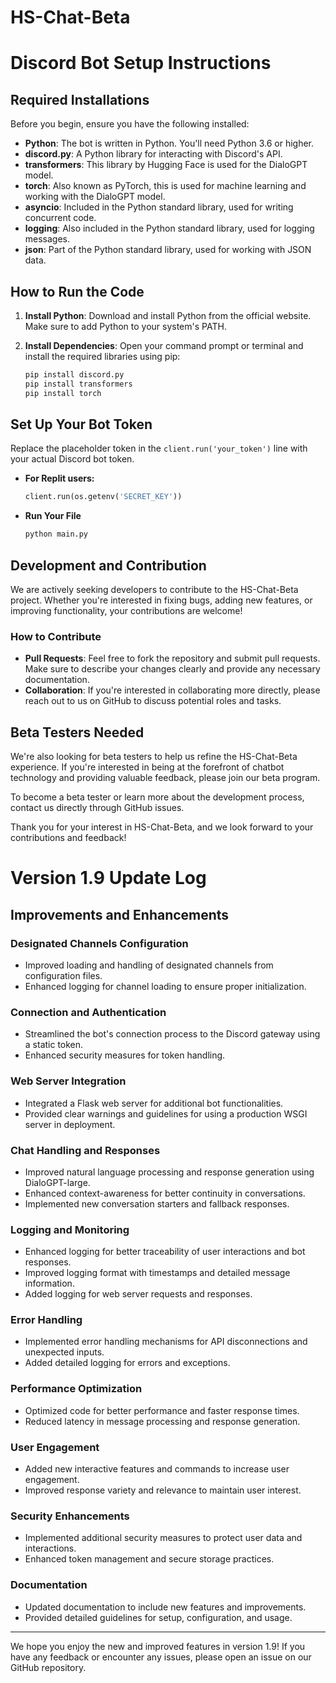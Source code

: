 # HS-Chat-Beta

# Discord Bot Setup Instructions

## Required Installations

Before you begin, ensure you have the following installed:

- **Python**: The bot is written in Python. You'll need Python 3.6 or higher.
- **discord.py**: A Python library for interacting with Discord's API.
- **transformers**: This library by Hugging Face is used for the DialoGPT model.
- **torch**: Also known as PyTorch, this is used for machine learning and working with the DialoGPT model.
- **asyncio**: Included in the Python standard library, used for writing concurrent code.
- **logging**: Also included in the Python standard library, used for logging messages.
- **json**: Part of the Python standard library, used for working with JSON data.

## How to Run the Code

1. **Install Python**:
   Download and install Python from the official website. Make sure to add Python to your system's PATH.

2. **Install Dependencies**:
   Open your command prompt or terminal and install the required libraries using pip:
   ```bash
   pip install discord.py
   pip install transformers
   pip install torch
   ```
## Set Up Your Bot Token

Replace the placeholder token in the `client.run('your_token')` line with your actual Discord bot token.

- **For Replit users:**
    ```python
    client.run(os.getenv('SECRET_KEY'))
    ```

- **Run Your File**
    ```bash
    python main.py
    ```

## Development and Contribution

We are actively seeking developers to contribute to the HS-Chat-Beta project. Whether you're interested in fixing bugs, adding new features, or improving functionality, your contributions are welcome!

### How to Contribute

- **Pull Requests**: Feel free to fork the repository and submit pull requests. Make sure to describe your changes clearly and provide any necessary documentation.
- **Collaboration**: If you're interested in collaborating more directly, please reach out to us on GitHub to discuss potential roles and tasks.

## Beta Testers Needed

We're also looking for beta testers to help us refine the HS-Chat-Beta experience. If you're interested in being at the forefront of chatbot technology and providing valuable feedback, please join our beta program.

To become a beta tester or learn more about the development process, contact us directly through GitHub issues.

Thank you for your interest in HS-Chat-Beta, and we look forward to your contributions and feedback!

# Version 1.9 Update Log

## Improvements and Enhancements

### Designated Channels Configuration
- Improved loading and handling of designated channels from configuration files.
- Enhanced logging for channel loading to ensure proper initialization.

### Connection and Authentication
- Streamlined the bot's connection process to the Discord gateway using a static token.
- Enhanced security measures for token handling.

### Web Server Integration
- Integrated a Flask web server for additional bot functionalities.
- Provided clear warnings and guidelines for using a production WSGI server in deployment.

### Chat Handling and Responses
- Improved natural language processing and response generation using DialoGPT-large.
- Enhanced context-awareness for better continuity in conversations.
- Implemented new conversation starters and fallback responses.

### Logging and Monitoring
- Enhanced logging for better traceability of user interactions and bot responses.
- Improved logging format with timestamps and detailed message information.
- Added logging for web server requests and responses.

### Error Handling
- Implemented error handling mechanisms for API disconnections and unexpected inputs.
- Added detailed logging for errors and exceptions.

### Performance Optimization
- Optimized code for better performance and faster response times.
- Reduced latency in message processing and response generation.

### User Engagement
- Added new interactive features and commands to increase user engagement.
- Improved response variety and relevance to maintain user interest.

### Security Enhancements
- Implemented additional security measures to protect user data and interactions.
- Enhanced token management and secure storage practices.

### Documentation
- Updated documentation to include new features and improvements.
- Provided detailed guidelines for setup, configuration, and usage.

---

We hope you enjoy the new and improved features in version 1.9! If you have any feedback or encounter any issues, please open an issue on our GitHub repository.


